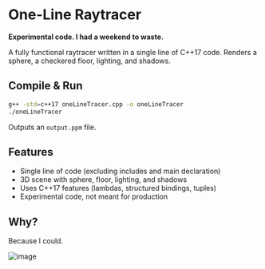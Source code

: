 # One-Line Raytracer

**Experimental code. I had a weekend to waste.**

A fully functional raytracer written in a single line of C++17 code. Renders a sphere, a checkered floor, lighting, and shadows.

## Compile & Run

```bash
g++ -std=c++17 oneLineTracer.cpp -o oneLineTracer
./oneLineTracer
```

Outputs an `output.ppm` file.

## Features

- Single line of code (excluding includes and main declaration)
- 3D scene with sphere, floor, lighting, and shadows
- Uses C++17 features (lambdas, structured bindings, tuples)
- Experimental code, not meant for production

## Why?

Because I could.

![image](https://github.com/user-attachments/assets/cb084860-b173-4299-94e0-8c0eceecd3bf)
